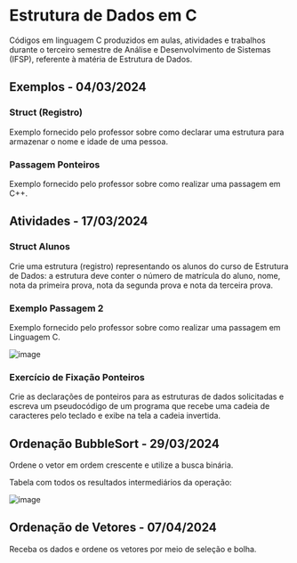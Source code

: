 # Estrutura de Dados em C
Códigos em linguagem C produzidos em aulas, atividades e trabalhos durante o terceiro semestre de Análise e Desenvolvimento de Sistemas (IFSP), referente à matéria de Estrutura de Dados.

## Exemplos - 04/03/2024
### Struct (Registro)
Exemplo fornecido pelo professor sobre como declarar uma estrutura para armazenar o nome e idade de uma pessoa.
### Passagem Ponteiros
Exemplo fornecido pelo professor sobre como realizar uma passagem em C++.

## Atividades - 17/03/2024
### Struct Alunos
Crie uma estrutura (registro) representando os alunos do curso de Estrutura de Dados: a estrutura deve conter o número de matrícula do aluno, nome, nota da primeira prova, nota da segunda prova e nota da terceira prova.

### Exemplo Passagem 2 
Exemplo fornecido pelo professor sobre como realizar uma passagem em Linguagem C.

![image](https://github.com/fernandalopesbarbalho/estrutura-ifsp-semestre3/assets/137642560/fd8a5fb1-d6d1-4115-b0aa-a105977e4e63)

### Exercício de Fixação Ponteiros
Crie as declarações de ponteiros para as estruturas de dados solicitadas e escreva um pseudocódigo de um programa que recebe uma cadeia de caracteres pelo teclado e exibe na tela a cadeia invertida.

## Ordenação BubbleSort - 29/03/2024
Ordene o vetor em ordem crescente e utilize a busca binária. 

Tabela com todos os resultados intermediários da operação:

![image](https://github.com/fernandalopesbarbalho/estrutura-ifsp-semestre3/assets/137642560/c6af4c8c-50a3-4cc0-98b8-8b17e1678425)

## Ordenação de Vetores - 07/04/2024
Receba os dados e ordene os vetores por meio de seleção e bolha.
